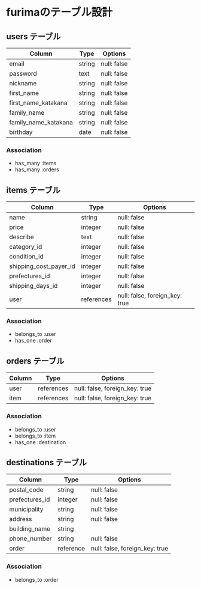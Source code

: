 # furimaのテーブル設計

## users テーブル

| Column               | Type   | Options     |
| -------------------- | ------ | ----------- |
| email                | string | null: false |
| password             | text   | null: false |
| nickname             | string | null: false |
| first_name           | string | null: false |
| first_name_katakana  | string | null: false |
| family_name          | string | null: false |
| family_name_katakana | string | null: false |
| birthday             | date   | null: false |

### Association
- has_many :items
- has_many :orders


## items テーブル

| Column                 | Type       | Options                        |
| ---------------------- | ---------- | ------------------------------ |
| name                   | string     | null: false                    |
| price                  | integer    | null: false                    |
| describe               | text       | null: false                    |
| category_id            | integer    | null: false                    |
| condition_id           | integer    | null: false                    |
| shipping_cost_payer_id | integer    | null: false                    |
| prefectures_id         | integer    | null: false                    |
| shipping_days_id       | integer    | null: false                    |
| user                   | references | null: false, foreign_key: true |

### Association
- belongs_to :user
- has_one :order


## orders テーブル

| Column  | Type       | Options                        |
| ------- | ---------- | ------------------------------ |
| user    | references | null: false, foreign_key: true |
| item    | references | null: false, foreign_key: true |

### Association
- belongs_to :user
- belongs_to :item
- has_one :destination


## destinations テーブル

| Column         | Type       | Options                        |
| -------------- | ---------- | ------------------------------ |
| postal_code    | string     | null: false                    |
| prefectures_id | integer    | null: false                    |
| municipality   | string     | null: false                    |
| address        | string     | null: false                    |
| building_name  | string     |                                |
| phone_number   | string     | null: false                    |
| order          | reference  | null: false, foreign_key: true |

### Association
- belongs_to :order
